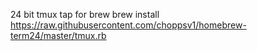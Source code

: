 24 bit tmux tap for brew
brew install https://raw.githubusercontent.com/choppsv1/homebrew-term24/master/tmux.rb
